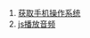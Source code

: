 1. [获取手机操作系统](https://github.com/post443/usefulClassLib/blob/master/JavaScript/index.js#L1)
2. [js播放音频](https://github.com/post443/usefulClassLib/blob/master/JavaScript/music.html)